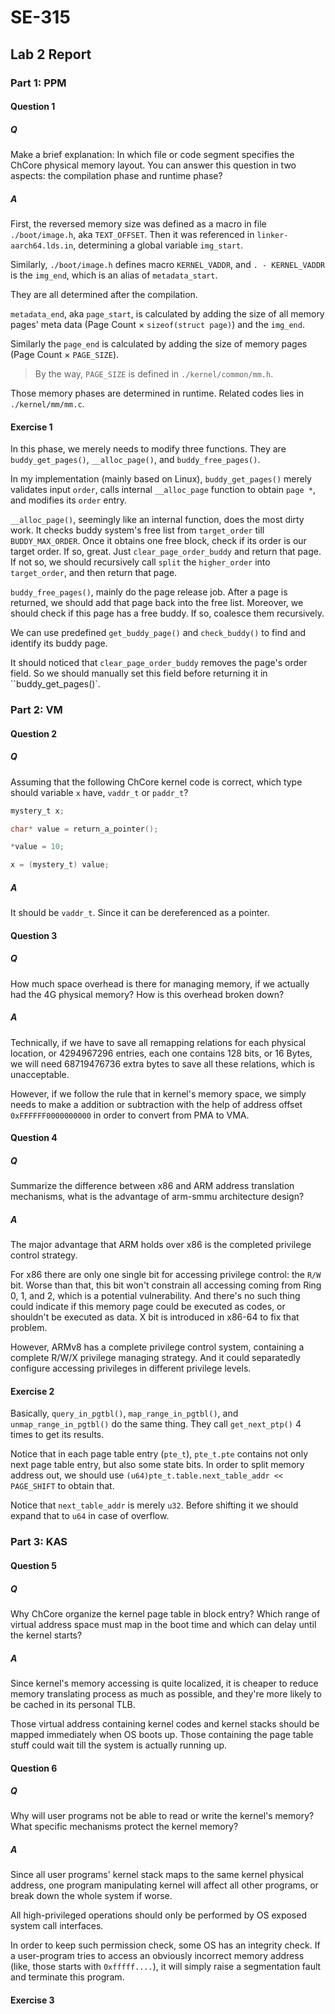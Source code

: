 # SE-315

## Lab 2 Report

### Part 1: PPM

#### Question 1

##### Q

Make a brief explanation: In which file or code segment specifies the ChCore physical memory layout. You can answer this question in two aspects: the compilation phase and runtime phase?

##### A

First, the reversed memory size was defined as a macro in file `./boot/image.h`, aka `TEXT_OFFSET`.
Then it was referenced in `linker-aarch64.lds.in`, determining a global variable `img_start`.

Similarly, `./boot/image.h` defines macro `KERNEL_VADDR`, and `. - KERNEL_VADDR` is the `img_end`, which is an alias of `metadata_start`.

They are all determined after the compilation.

`metadata_end`, aka `page_start`, is calculated by adding the size of all memory pages' meta data (Page Count $\times$ `sizeof(struct page)`) and the `img_end`.

Similarly the `page_end` is calculated by adding the size of memory pages (Page Count $\times$ `PAGE_SIZE`).

> By the way, `PAGE_SIZE` is defined in `./kernel/common/mm.h`.

Those memory phases are determined in runtime. Related codes lies in `./kernel/mm/mm.c`.

#### Exercise 1

In this phase, we merely needs to modify three functions. They are `buddy_get_pages()`, `__alloc_page()`, and `buddy_free_pages()`.

In my implementation (mainly based on Linux), `buddy_get_pages()` merely validates input `order`, calls internal `__alloc_page` function to obtain `page *`, and modifies its `order` entry.

`__alloc_page()`, seemingly like an internal function, does the most dirty work.  It checks buddy system's free list from `target_order` till `BUDDY_MAX_ORDER`. Once it obtains one free block, check if its order is our target order. If so, great. Just `clear_page_order_buddy` and return that page. If not so, we should recursively call `split` the `higher_order` into `target_order`, and then return that page.

`buddy_free_pages()`, mainly do the page release job. After a page is returned, we should add that page back into the free list. Moreover, we should check if this page has a free buddy. If so, coalesce them recursively.

We can use predefined `get_buddy_page()` and `check_buddy()` to find and identify its buddy page.

It should noticed that `clear_page_order_buddy` removes the page's order field. So we should manually set this field before returning it in ``buddy_get_pages()`.

### Part 2: VM

#### Question 2

##### Q

Assuming that the following ChCore kernel code is correct, which type should variable `x` have, `vaddr_t` or `paddr_t`?

```c
mystery_t x;

char* value = return_a_pointer();

*value = 10;

x = (mystery_t) value;
```

##### A

It should be `vaddr_t`. Since it can be dereferenced as a pointer.

#### Question 3

##### Q

How much space overhead is there for managing memory, if we actually had the 4G physical memory? How is this overhead broken down?

##### A

Technically, if we have to save all remapping relations for each physical location, or 4294967296 entries, each one contains 128 bits, or 16 Bytes, we will need 68719476736 extra bytes to save all these relations, which is unacceptable.

However, if we follow the rule that in kernel's memory space, we simply needs to make a addition or subtraction with the help of address offset `0xFFFFFF0000000000` in order to convert from PMA to VMA.

#### Question 4

##### Q

Summarize the difference between x86 and ARM address translation mechanisms, what is the advantage of arm-smmu architecture design?

##### A

The major advantage that ARM holds over x86 is the completed privilege control strategy.

For x86 there are only one single bit for accessing privilege control: the `R/W` bit. Worse than that, this bit won't constrain all accessing coming from Ring 0, 1, and 2, which is a potential vulnerability. And there's no such thing could indicate if this memory page could be executed as codes, or shouldn't be executed as data. X bit is introduced in x86-64 to fix that problem.

However, ARMv8 has a complete privilege control system, containing a complete R/W/X privilege managing strategy. And it could separatedly configure accessing privileges in different privilege levels.

#### Exercise 2

Basically, `query_in_pgtbl()`, `map_range_in_pgtbl()`, and `unmap_range_in_pgtbl()` do the same thing. They call `get_next_ptp()` 4 times to get its results.

Notice that in each page table entry (`pte_t`), `pte_t.pte` contains not only next page table entry, but also some state bits. In order to split memory address out, we should use `(u64)pte_t.table.next_table_addr << PAGE_SHIFT` to obtain that.

Notice that `next_table_addr` is merely `u32`. Before shifting it we should expand that to `u64` in case of overflow.

### Part 3: KAS

#### Question 5

##### Q

Why ChCore organize the kernel page table in block entry? Which range of virtual address space must map in the boot time and which can delay until the kernel starts?

##### A

Since kernel's memory accessing is quite localized, it is cheaper to reduce memory translating process as much as possible, and they're more likely to be cached in its personal TLB.

Those virtual address containing kernel codes and kernel stacks should be mapped immediately when OS boots up. Those containing the page table stuff could wait till the system is actually running up.

#### Question 6

##### Q

Why will user programs not be able to read or write the kernel's memory? What specific mechanisms protect the kernel memory?

##### A

Since all user programs' kernel stack maps to the same kernel physical address, one program manipulating kernel will affect all other programs, or break down the whole system if worse.

All high-privileged operations should only be performed by OS exposed system call interfaces.

In order to keep such permission check, some OS has an integrity check. If a user-program tries to access an obviously incorrect memory address (like, those starts with `0xfffff....`), it will simply raise a segmentation fault and terminate this program.


#### Exercise 3

